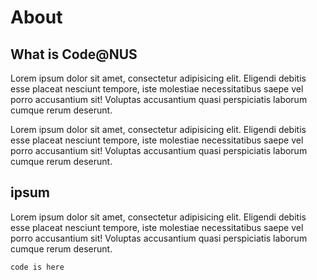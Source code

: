 # About

## What is Code@NUS

Lorem ipsum dolor sit amet, consectetur adipisicing elit. Eligendi debitis esse placeat nesciunt tempore, iste molestiae necessitatibus saepe vel porro accusantium sit! Voluptas accusantium quasi perspiciatis laborum cumque rerum deserunt.

Lorem ipsum dolor sit amet, consectetur adipisicing elit. Eligendi debitis esse placeat nesciunt tempore, iste molestiae necessitatibus saepe vel porro accusantium sit! Voluptas accusantium quasi perspiciatis laborum cumque rerum deserunt.

## ipsum

Lorem ipsum dolor sit amet, consectetur adipisicing elit. Eligendi debitis esse placeat nesciunt tempore, iste molestiae necessitatibus saepe vel porro accusantium sit! Voluptas accusantium quasi perspiciatis laborum cumque rerum deserunt.

`code is here`